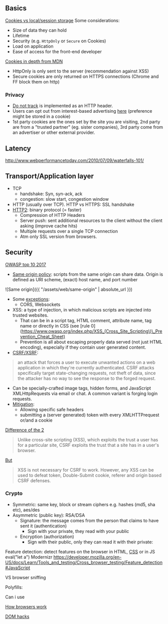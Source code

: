 
## Basics
[Cookies vs local/session storage](https://stackoverflow.com/a/19869560/2259743)
Some considerations:
- Size of data they can hold
- Lifetime
- Security (e.g. `HttpOnly` or `Secure` on Cookies)
- Load on application
- Ease of access for the front-end developer

[Cookies in depth from MDN](https://developer.mozilla.org/en-US/docs/Web/HTTP/Cookies)
- HttpOnly is only sent to the server (recommendation against XSS)
- Secure cookies are only returned on HTTPS connections (Chrome and FF block them on http)

### Privacy
+ [Do not track](http://donottrack.us/) is implemented as an HTTP header.
+ Users can opt out from interest-based advertising [here](http://optout.aboutads.info) (preference might be stored in a cookie)
+ 1st party cookies are the ones set by the site you are visiting, 2nd party are from a "trusted partner" (eg. sister companies), 3rd party come from an advertiser or other external provider.


## Latency
http://www.webperformancetoday.com/2010/07/09/waterfalls-101/


## Transport/Application layer
- TCP
  - handshake: Syn, syn-ack, ack
  - congestion: slow start, congestion window
- HTTP (usually over TCP). HTTP vs HTTPS: SSL handshake
- [HTTP2](https://http2-explained.haxx.se/content/en/part6.html): binary protocol (= faster)
  + Compression of HTTP Headers
  + Server push: sent additional resources to the client without the client asking (improve cache hits)
  + Multiple requests over a single TCP connection
  + Atm only SSL version from browsers.


## Security
[OWASP top 10 2017](https://www.owasp.org/images/7/72/OWASP_Top_10-2017_%28en%29.pdf.pdf)
- [Same origin policy](https://en.wikipedia.org/wiki/Same-origin_policy#Relaxing_the_same-origin_policy): scripts from the same origin can share data. Origin is defined as URI scheme, (exact) host name, and port number

![Same origin]({{ "/assets/web/same-origin" | absolute_url }})

  - Some [exceptions](https://en.wikipedia.org/wiki/Same-origin_policy#Relaxing_the_same-origin_policy):
    - CORS, Websockets
- XSS: a type of injection, in which malicious scripts are injected into trusted websites.
  - That can be in a script tag, HTML comment, attribute name, tag name or directly in CSS (see [rule 0](https://www.owasp.org/index.php/XSS_(Cross_Site_Scripting\)\_Prevention_Cheat_Sheet)
  - Prevention is all about escaping properly data served (not just HTML encoding), especially if they contain user generated content.
- [CSRF/XSRF](https://www.owasp.org/index.php/Cross-Site_Request_Forgery_(CSRF)):
> an attack that forces a user to execute unwanted actions on a web application in which they're currently authenticated. CSRF attacks specifically target state-changing requests, not theft of data, since the attacker has no way to see the response to the forged request.

  - Can be specially-crafted image tags, hidden forms, and JavaScript XMLHttpRequests via email or chat. A common variant is forging login requests.
  - [Mitigation](https://www.owasp.org/index.php/Cross-Site_Request_Forgery_(CSRF)\_Prevention_Cheat_Sheet):
    - Allowing specific safe headers
    - submitting a (server generated) token with every XMLHTTPrequest or/and a cookie

[Difference of the 2](https://en.wikipedia.org/wiki/Cross-site_request_forgery)
> Unlike cross-site scripting (XSS), which exploits the trust a user has for a particular site, CSRF exploits the trust that a site has in a user's browser.

[But](https://www.owasp.org/index.php/Cross-Site_Request_Forgery_(CSRF)\_Prevention_Cheat_Sheet)
> XSS is not necessary for CSRF to work. However, any XSS can be used to defeat token, Double-Submit cookie, referer and origin based CSRF defenses.


### Crypto
- Symmetric: same key, block or stream ciphers e.g. hashes (md5, sha etc), aes/des
- Asymmetric (public key): RSA/DSA
  - Signature: the message comes from the person that claims to have sent it (authentication)
    - Sign with your private, they read with your public
  - Encryption (authorization)
    - Sign with their public, only they can read it with their private:


Feature detection: detect features on the browser in HTML, [CSS](https://developer.mozilla.org/en-US/docs/Learn/Tools_and_testing/Cross_browser_testing/Feature_detection#CSS) or in JS eval("let a") Modernizr https://developer.mozilla.org/en-US/docs/Learn/Tools_and_testing/Cross_browser_testing/Feature_detection#JavaScript

VS browser sniffing

Polyfills:



Can i use

[How browsers work](https://www.html5rocks.com/en/tutorials/internals/howbrowserswork/)

[DOM hacks](https://hacks.mozilla.org/2017/09/building-the-dom-faster-speculative-parsing-async-defer-and-preload/)
